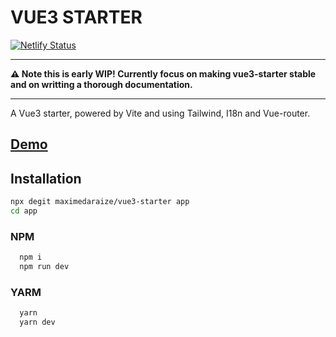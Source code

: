 # VUE3 STARTER

[![Netlify Status](https://api.netlify.com/api/v1/badges/00cc2202-9470-43e9-b3a3-86d3849ecb8c/deploy-status)](https://app.netlify.com/sites/vue3-starter/deploys)


---

**:warning: Note this is early WIP! Currently focus on making vue3-starter stable and on writting a thorough documentation.**

---

A Vue3 starter, powered by Vite and using Tailwind, I18n and Vue-router.

## [Demo](https://vue3-starter.netlify.app)



## Installation

```sh
npx degit maximedaraize/vue3-starter app
cd app

```

### NPM

```sh
  npm i
  npm run dev
```

### YARM

```sh
  yarn
  yarn dev
```

